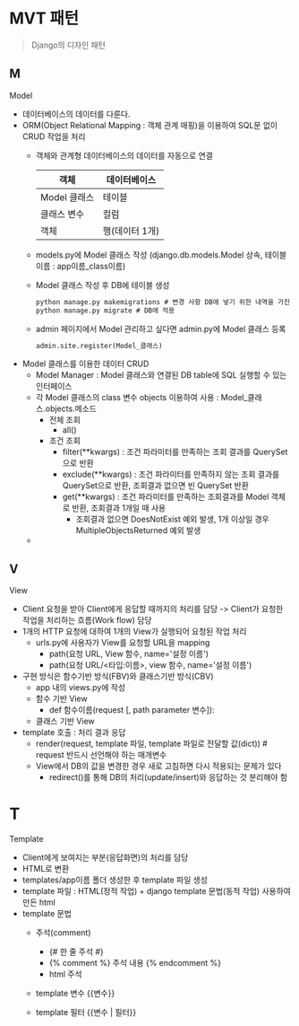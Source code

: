 # MVT 패턴
> Django의 디자인 패턴
## M
Model
+ 데이터베이스의 데이터를 다룬다.
+ ORM(Object Relational Mapping : 객체 관계 매핑)을 이용하여 SQL문 없이 CRUD 작업을 처리
  + 객체와 관계형 데이터베이스의 데이터를 자동으로 연결         
                    
      |객체|데이터베이스|
      |----|----------|
      |Model 클래스|테이블|
      |클래스 변수|컬럼|
      |객체|행(데이터 1개)|
  + models.py에 Model 클래스 작성 (django.db.models.Model 상속, 테이블 이름 : app이름_class이름)
  + Model 클래스 작성 후 DB에 테이블 생성
    ```cmd
    python manage.py makemigrations # 변경 사항 DB에 넣기 위한 내역을 가진 migration 파일 생성
    python manage.py migrate # DB에 적용
    ```
  + admin 페이지에서 Model 관리하고 싶다면 admin.py에 Model 클래스 등록
    ```python
    admin.site.register(Model_클래스)
    ```
+ Model 클래스를 이용한 데이터 CRUD
  + Model Manager : Model 클래스와 연결된 DB table에 SQL 실행할 수 있는 인터페이스
  + 각 Model 클래스의 class 변수 objects 이용하여 사용 : Model_클래스.objects.메소드
    + 전체 조회
      + all()
    + 조건 조회
      + filter(**kwargs) : 조건 파라미터를 만족하는 조회 결과를 QuerySet으로 반환
      + exclude(**kwargs) : 조건 파라미터를 만족하지 않는 조회 결과를 QuerySet으로 반환, 조회결과 없으면 빈 QuerySet 반환
      + get(**kwargs) : 조건 파라미터를 만족하는 조회결과를 Model 객체로 반환, 조회결과 1개일 때 사용
        + 조회결과 없으면 DoesNotExist 예외 발생, 1개 이상일 경우 MultipleObjectsReturned 예외 발생
  + 
## V
View
+ Client 요청을 받아 Client에게 응답할 때까지의 처리를 담당 -> Client가 요청한 작업을 처리하는 흐름(Work flow) 담당
+ 1개의 HTTP 요청에 대하여 1개의 View가 실행되어 요청된 작업 처리
  + urls.py에 사용자가 View를 요청할 URL을 mapping
    + path(요청 URL, View 함수, name='설정 이름')
    + path(요청 URL/<타입:이름>, view 함수, name='설정 이름')
+ 구현 방식은 함수기반 방식(FBV)와 클래스기반 방식(CBV)
  + app 내의 views.py에 작성
  + 함수 기반 View
    + def 함수이름(request [, path parameter 변수]):
  + 클래스 기반 View
+ template 호출 : 처리 결과 응답
  + render(request, template 파일, template 파일로 전달할 값(dict)) # request 반드시 선언해야 하는 매개변수
  + View에서 DB의 값을 변경한 경우 새로 고침하면 다시 적용되는 문제가 있다 
    + redirect()를 통해 DB의 처리(update/insert)와 응답하는 것 분리해야 함 
 
# T
Template
+ Client에게 보여지는 부분(응답화면)의 처리를 담당
+ HTML로 변환
+ templates/app이름 폴더 생성한 후 template 파일 생성
+ template 파일 : HTML(정적 작업) + django template 문법(동적 작업) 사용하여 만든 html
+ template 문법
  + 주석(comment)
    + {# 한 줄 주석 #}
    + {% comment %}
      주석 내용
      {% endcomment %}
    + html 주석 <!----> 
    
  + template 변수
    {{변수}}
  + template 필터
    {{변수 | 필터}}
